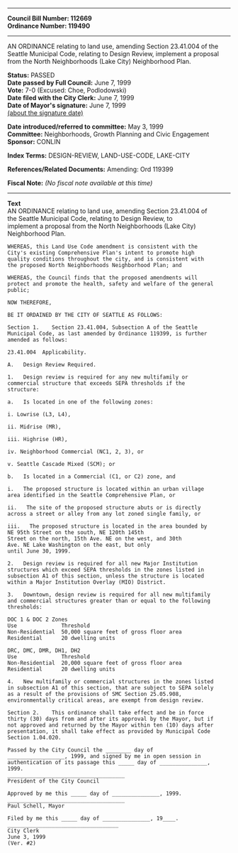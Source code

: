 * * * * *  
  
**Council Bill Number: [](#h0)[](#h2)112669**   
**Ordinance Number: 119490**  
  
* * * * *  
  
AN ORDINANCE relating to land use, amending Section 23.41.004 of the Seattle Municipal Code, relating to Design Review, implement a proposal from the North Neighborhoods (Lake City) Neighborhood Plan.  
  
**Status:** PASSED   
**Date passed by Full Council:** June 7, 1999   
**Vote:** 7-0 (Excused: Choe, Podlodowski)   
**Date filed with the City Clerk:** June 7, 1999   
**Date of Mayor's signature:** June 7, 1999   
[(about the signature date)](/~public/approvaldate.htm)   
  
  
**Date introduced/referred to committee:** May 3, 1999   
**Committee:** Neighborhoods, Growth Planning and Civic Engagement   
**Sponsor:** CONLIN   
  
**Index Terms:** DESIGN-REVIEW, LAND-USE-CODE, LAKE-CITY  
  
**References/Related Documents:** Amending: Ord 119399  
  
**Fiscal Note:** *(No fiscal note available at this time)*  
  
* * * * *  
  
**Text**  
    AN ORDINANCE  relating to land use, amending Section 23.41.004 of  
    the Seattle Municipal Code, relating to Design Review, to  
    implement a proposal from the North Neighborhoods (Lake City)  
    Neighborhood Plan.  
  
    WHEREAS, this Land Use Code amendment is consistent with the  
    City's existing Comprehensive Plan's intent to promote high  
    quality conditions throughout the city, and is consistent with  
    the proposed North Neighborhoods Neighborhood Plan; and  
  
    WHEREAS, the Council finds that the proposed amendments will  
    protect and promote the health, safety and welfare of the general  
    public;  
  
    NOW THEREFORE,  
  
    BE IT ORDAINED BY THE CITY OF SEATTLE AS FOLLOWS:  
  
    Section 1.    Section 23.41.004, Subsection A of the Seattle  
    Municipal Code, as last amended by Ordinance 119399, is further  
    amended as follows:  
  
    23.41.004  Applicability.  
  
    A.   Design Review Required.  
  
    1.   Design review is required for any new multifamily or  
    commercial structure that exceeds SEPA thresholds if the  
    structure:  
  
    a.   Is located in one of the following zones:  
  
    i. Lowrise (L3, L4),  
  
    ii. Midrise (MR),  
  
    iii. Highrise (HR),  
  
    iv. Neighborhood Commercial (NC1, 2, 3), or  
  
    v. Seattle Cascade Mixed (SCM); or  
  
    b.   Is located in a Commercial (C1, or C2) zone, and  
  
    i.   The proposed structure is located within an urban village  
    area identified in the Seattle Comprehensive Plan, or  
  
    ii.   The site of the proposed structure abuts or is directly  
    across a street or alley from any lot zoned single family, or  
  
    iii.   The proposed structure is located in the area bounded by  
    NE 95th Street on the south, NE 120th 145th  
    Street on the north, 15th Ave. NE on the west, and 30th  
    Ave. NE Lake Washington on the east, but only  
    until June 30, 1999.  
  
    2.   Design review is required for all new Major Institution  
    structures which exceed SEPA thresholds in the zones listed in  
    subsection A1 of this section, unless the structure is located  
    within a Major Institution Overlay (MIO) District.  
  
    3.   Downtown, design review is required for all new multifamily  
    and commercial structures greater than or equal to the following  
    thresholds:  
  
    DOC 1 & DOC 2 Zones  
    Use              Threshold  
    Non-Residential  50,000 square feet of gross floor area  
    Residential      20 dwelling units  
  
    DRC, DMC, DMR, DH1, DH2  
    Use              Threshold  
    Non-Residential  20,000 square feet of gross floor area  
    Residential      20 dwelling units  
  
    4.   New multifamily or commercial structures in the zones listed  
    in subsection A1 of this section, that are subject to SEPA solely  
    as a result of the provisions of SMC Section 25.05.908,  
    environmentally critical areas, are exempt from design review.  
  
    Section 2.    This ordinance shall take effect and be in force  
    thirty (30) days from and after its approval by the Mayor, but if  
    not approved and returned by the Mayor within ten (10) days after  
    presentation, it shall take effect as provided by Municipal Code  
    Section 1.04.020.  
  
    Passed by the City Council the ________ day of  
    __________________, 1999, and signed by me in open session in  
    authentication of its passage this _____ day of _______________,  
    1999.  
    _____________________________________  
    President of the City Council  
  
    Approved by me this _____ day of _______________, 1999.  
    _____________________________________  
    Paul Schell, Mayor  
  
    Filed by me this _____ day of _______________, 19____.  
    ___________________________________  
    City Clerk  
    June 3, 1999  
    (Ver. #2)  
